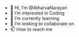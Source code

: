 - 👋 Hi, I’m @AtharvaNarayan
- 👀 I’m interested in Coding
- 🌱 I’m currently learning 
- 💞️ I’m looking to collaborate on 
- 📫 How to reach me 

<!---
AtharvaNarayan/AtharvaNarayan is a ✨ special ✨ repository because its `README.md` (this file) appears on your GitHub profile.
You can click the Preview link to take a look at your changes.
--->
